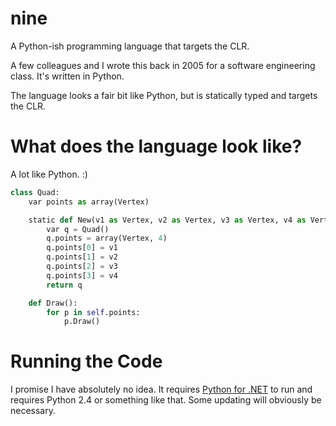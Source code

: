 # nine

A Python-ish programming language that targets the CLR.

A few colleagues and I wrote this back in 2005 for a software engineering class.  It's written in Python.

The language looks a fair bit like Python, but is statically typed and targets the CLR.

# What does the language look like?

A lot like Python. :)

```python
class Quad:
    var points as array(Vertex)

    static def New(v1 as Vertex, v2 as Vertex, v3 as Vertex, v4 as Vertex) as Quad:
        var q = Quad()
        q.points = array(Vertex, 4)
        q.points[0] = v1
        q.points[1] = v2
        q.points[2] = v3
        q.points[3] = v4
        return q

    def Draw():
        for p in self.points:
            p.Draw()
```

# Running the Code

I promise I have absolutely no idea.  It requires [Python for .NET](http://pythonnet.sourceforge.net/) to run and requires
Python 2.4 or something like that.  Some updating will obviously be necessary.
